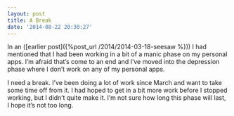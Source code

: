 ```yaml
---
layout: post
title: A Break
date: '2014-08-22 20:30:27'
---
```


In an ([earlier post]({%post_url /2014/2014-03-18-seesaw %})) I had mentioned that I had been working in a bit of a manic phase on my personal apps. I’m afraid that’s come to an end and I’ve moved into the depression phase where I don’t work on any of my personal apps.

I need a break. I’ve been doing a lot of work since March and want to take some time off from it. I had hoped to get in a bit more work before I stopped working, but I didn’t quite make it. I’m not sure how long this phase will last, I hope it’s not too long.

